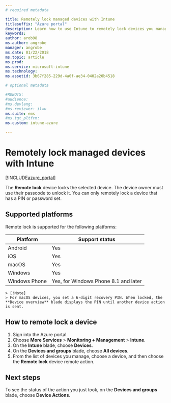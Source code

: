 ```yaml
---
# required metadata

title: Remotely lock managed devices with Intune
titlesuffix: "Azure portal"
description: Learn how to use Intune to remotely lock devices you manage."
keywords:
author: arob98
ms.author: angrobe
manager: angrobe
ms.date: 01/22/2018
ms.topic: article
ms.prod:
ms.service: microsoft-intune
ms.technology:
ms.assetid: 3b67f285-229d-4a0f-ae34-0402a20b4518

# optional metadata

#ROBOTS:
#audience:
#ms.devlang:
#ms.reviewer: ilwu
ms.suite: ems
#ms.tgt_pltfrm:
ms.custom: intune-azure

---
```


# Remotely lock managed devices with Intune


[!INCLUDE[azure_portal](./includes/azure_portal.md)]

The **Remote lock** device locks the selected device. The device owner must use their passcode to unlock it. You can only remotely lock a device that has a PIN or password set.

## Supported platforms

Remote lock is supported for the following platforms:

|Platform|Support status|
|---|---|
|Android|Yes|
|iOS|Yes|
|macOS|Yes|
|Windows|Yes|
|Windows Phone|Yes, for Windows Phone 8.1 and later|

    > [!Note]  
    > For macOS devices, you set a 6-digit recovery PIN. When locked, the **Device overview** blade displays the PIN until another device action is sent.

## How to remote lock a device

1. Sign into the Azure portal.
2. Choose **More Services** > **Monitoring + Management** > **Intune**.
3. On the **Intune** blade, choose **Devices**.
4. On the **Devices and groups** blade, choose **All devices**.
5. From the list of devices you manage, choose a device, and then choose the **Remote lock** device remote action.

## Next steps

To see the status of the action you just took, on the **Devices and groups** blade, choose **Device Actions**.
